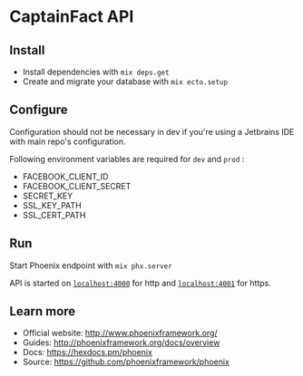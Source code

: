 # CaptainFact API

## Install

  * Install dependencies with `mix deps.get`
  * Create and migrate your database with `mix ecto.setup`
  
## Configure

Configuration should not be necessary in dev if you're using a Jetbrains IDE with main repo's
configuration.

Following environment variables are required for `dev` and `prod` :

* FACEBOOK_CLIENT_ID
* FACEBOOK_CLIENT_SECRET
* SECRET_KEY
* SSL_KEY_PATH
* SSL_CERT_PATH
  
## Run

Start Phoenix endpoint with `mix phx.server`

API is started on [`localhost:4000`](http://localhost:4000) for http and
[`localhost:4001`](http://localhost:4001) for https.


## Learn more

  * Official website: http://www.phoenixframework.org/
  * Guides: http://phoenixframework.org/docs/overview
  * Docs: https://hexdocs.pm/phoenix
  * Source: https://github.com/phoenixframework/phoenix
